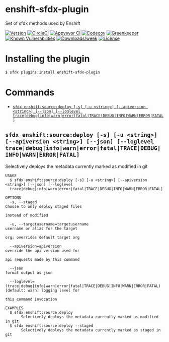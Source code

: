 enshift-sfdx-plugin
===================

Set of sfdx methods used by Enshift

[![Version](https://img.shields.io/npm/v/enshift-sfdx-plugin.svg)](https://npmjs.org/package/enshift-sfdx-plugin)
[![CircleCI](https://circleci.com/gh/enshift/enshift-sfdx-plugin/tree/master.svg?style=shield)](https://circleci.com/gh/enshift/enshift-sfdx-plugin/tree/master)
[![Appveyor CI](https://ci.appveyor.com/api/projects/status/github/enshift/enshift-sfdx-plugin?branch=master&svg=true)](https://ci.appveyor.com/project/heroku/enshift-sfdx-plugin/branch/master)
[![Codecov](https://codecov.io/gh/enshift/enshift-sfdx-plugin/branch/master/graph/badge.svg)](https://codecov.io/gh/enshift/enshift-sfdx-plugin)
[![Greenkeeper](https://badges.greenkeeper.io/enshift/enshift-sfdx-plugin.svg)](https://greenkeeper.io/)
[![Known Vulnerabilities](https://snyk.io/test/github/enshift/enshift-sfdx-plugin/badge.svg)](https://snyk.io/test/github/enshift/enshift-sfdx-plugin)
[![Downloads/week](https://img.shields.io/npm/dw/enshift-sfdx-plugin.svg)](https://npmjs.org/package/enshift-sfdx-plugin)
[![License](https://img.shields.io/npm/l/enshift-sfdx-plugin.svg)](https://github.com/enshift/enshift-sfdx-plugin/blob/master/package.json)

<!-- install -->
# Installing the plugin
```sh
$ sfdx plugins:install enshift-sfdx-plugin
```

# Commands
<!-- commands -->
* [`sfdx enshift:source:deploy [-s] [-u <string>] [--apiversion <string>] [--json] [--loglevel trace|debug|info|warn|error|fatal|TRACE|DEBUG|INFO|WARN|ERROR|FATAL]`](#sfdx-enshiftsourcedeploy--s--u-string---apiversion-string---json---loglevel-tracedebuginfowarnerrorfataltracedebuginfowarnerrorfatal)

## `sfdx enshift:source:deploy [-s] [-u <string>] [--apiversion <string>] [--json] [--loglevel trace|debug|info|warn|error|fatal|TRACE|DEBUG|INFO|WARN|ERROR|FATAL]`

Selectively deploys the metadata currently marked as modified in git

```
USAGE
  $ sfdx enshift:source:deploy [-s] [-u <string>] [--apiversion <string>] [--json] [--loglevel 
  trace|debug|info|warn|error|fatal|TRACE|DEBUG|INFO|WARN|ERROR|FATAL]

OPTIONS
  -s, --staged                                                                      Choose to only deploy staged files
                                                                                    instead of modified

  -u, --targetusername=targetusername                                               username or alias for the target
                                                                                    org; overrides default target org

  --apiversion=apiversion                                                           override the api version used for
                                                                                    api requests made by this command

  --json                                                                            format output as json

  --loglevel=(trace|debug|info|warn|error|fatal|TRACE|DEBUG|INFO|WARN|ERROR|FATAL)  [default: warn] logging level for
                                                                                    this command invocation

EXAMPLES
  $ sfdx enshift:source:deploy
       Selectively deploys the metadata currently marked as modified in git
  $ sfdx enshift:source:deploy --staged
       Selectively deploys the metadata currently marked as staged in git
```
<!-- commandsstop -->

